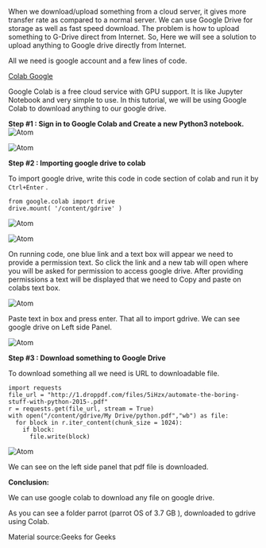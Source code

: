 When we download/upload something from a cloud server, it gives more transfer rate as compared to a normal server. We can use Google Drive for storage as well as fast speed download. The problem is how to upload something to G-Drive direct from Internet. So, Here we will see a solution to upload anything to Google drive directly from Internet.

All we need is google account and a few lines of code.

[Colab Google](https://colab.research.google.com/notebooks/intro.ipynb)

Google Colab is a free cloud service with GPU support. It is like Jupyter Notebook and very simple to use. In this tutorial, we will be using Google Colab to download anything to our google drive.

**Step #1 : Sign in to Google Colab and Create a new Python3 notebook.**
![Atom](https://i.imgur.com/8Qu5ivW.png)

![Atom](https://i.imgur.com/QZzfIiJ.png)

**Step #2 : Importing google drive to colab**

To import google drive, write this code in code section of colab and run it by `Ctrl+Enter` .

```
from google.colab import drive
drive.mount( '/content/gdrive' )
```

![Atom](https://i.imgur.com/vyNxcAO.png)

![Atom](https://i.imgur.com/ZVmz6jR.png)

On running code, one blue link and a text box will appear we need to provide a permission text. So click the link and a new tab will open where you will be asked for permission to access google drive. After providing permissions a text will be displayed that we need to Copy and paste on colabs text box.

![Atom](https://i.imgur.com/yZbWnSh.png)

Paste text in box and press enter. That all to import gdrive. We can see google drive on Left side Panel.

![Atom](https://i.imgur.com/whlXOFZ.png)

**Step #3 : Download something to Google Drive**

To download something all we need is URL to downloadable file.

```
import requests
file_url = "http://1.droppdf.com/files/5iHzx/automate-the-boring-stuff-with-python-2015-.pdf"
r = requests.get(file_url, stream = True)
with open("/content/gdrive/My Drive/python.pdf","wb") as file:
  for block in r.iter_content(chunk_size = 1024):
    if block:
      file.write(block)
```

![Atom](https://i.imgur.com/KQGMrKI.png)

We can see on the left side panel that pdf file is downloaded.

**Conclusion:**

We can use google colab to download any file on google drive.

As you can see a folder parrot (parrot OS of 3.7 GB ), downloaded to gdrive using Colab.

Material source:Geeks for Geeks
